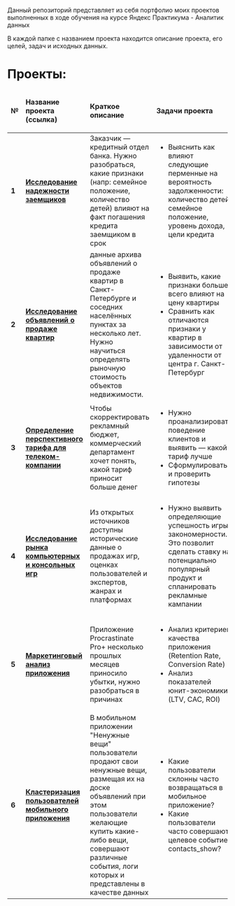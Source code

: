 <p>Данный репозиторий представляет из себя портфолио моих проектов выполненных в ходе обучения на курсе Яндекс Практикума - Аналитик данных</p>
<p>В каждой папке с названием проекта находится описание проекта, его целей, задач и исходных данных.</p>
<h1>Проекты:</h1>
<table>
	<thead>
		<tr>
		<td><b>№</b></td>
		<td><p><b>Название проекта (ссылка)</b></p></td>
		<td><p><b>Краткое описание</b></p></td>
		<td><p><b>Задачи проекта</b></p></td>
		<td><p><b>Навыки и инструменты</b></p></td>
		</tr>
	</thead>
	<tbody>
		<tr>
			<td><b>1</b></td>
			<td><a href="https://github.com/MaksimPerepeliuk/data_analyst_YP/blob/main/credit_scoring/credit_scoring.ipynb" target="_blank"><b>Исследование надежности заемщиков</b></a></td>
			<td>Заказчик — кредитный отдел банка. Нужно разобраться, какие признаки (напр: семейное положение, количество детей) влияют на факт погашения кредита заемщиком в срок</td>
			<td><ul><li>Выяснить как влияют следующие перменные на вероятность задолженности: количество детей, семейное положение, уровень дохода, цели кредита</li></ul></td>
			<td>pandas, numpy, matplotlib, pymystem</td>
		</tr>
		<tr>
			<td><b>2</b></td>
			<td>
				<a href="https://github.com/MaksimPerepeliuk/data_analyst_YP/blob/main/apartments_sales/apartments_sales.ipynb" target="_blank"><b>Исследование объявлений о продаже квартир</b></a>
			</td>
			<td>данные архива объявлений о продаже квартир в Санкт-Петербурге и соседних населённых пунктах за несколько лет. Нужно научиться определять рыночную стоимость объектов недвижимости.</td>
			<td>
				<ul>
					<li>Выявить, какие признаки больше всего влияют на цену квартиры</li>
					<li>Сравнить как отличаются признаки у квартир в зависимости от удаленности от центра г. Санкт-Петербург</li>
				</ul>
			</td>
			<td>pandas, numpy, matplotlib</td>
		</tr>
		<tr>
			<td><b>3</b></td>
			<td><a href="https://github.com/MaksimPerepeliuk/data_analyst_YP/blob/main/telecom_tariffs/telecom_tariffs.ipynb" target="_blank"><b>Определение перспективного тарифа для телеком-компании</b></a></td>
			<td>Чтобы скорректировать рекламный бюджет, коммерческий департамент хочет понять, какой тариф приносит больше денег</td>
			<td>
				<ul>
					<li>Нужно проанализировать поведение клиентов и выявить — какой тариф лучше</li>
					<li>Сформулировать и проверить гипотезы</li>
				</ul>
			</td>
			<td>pandas, numpy, matplotlib, scipy, выбор статистического критерия, проверка гипотез</td>
		</tr>
		<tr>
			<td><b>4</b></td>
			<td><a href="https://github.com/MaksimPerepeliuk/data_analyst_YP/blob/main/games_market/games_market.ipynb" target="_blank"><b>Исследование рынка компьютерных и консольных игр</b></a></td>
			<td>Из открытых источников доступны исторические данные о продажах игр, оценках пользователей и экспертов, жанрах и платформах</td>
			<td><ul><li>Нужно выявить определяющие успешность игры закономерности. Это позволит сделать ставку на потенциально популярный продукт и спланировать рекламные кампании</li></ul></td>
			<td>pandas, numpy, matplotlib, phik, выбор статистического критерия, проверка гипотез</td>
		</tr>
		<tr>
			<td><b>5</b></td>
				<td><a href="https://github.com/MaksimPerepeliuk/data_analyst_YP/blob/main/app_marketing_analysis/app_marketing_analysis.ipynb" target="_blank"><b>Маркетинговый анализ приложения</b></a></td>
				<td>Приложение Procrastinate Pro+ несколько прошлых месяцев приносило убытки, нужно разобраться в причинах</td>
				<td>
					<ul>
						<li>Анализ критериев качества приложения (Retention Rate, Conversion Rate)</li>
						<li>Анализ показателей юнит-экономики (LTV, CAC, ROI)</li>
					</ul>
				</td>
			<td>pandas, numpy, matplotlib, scipy, seaborn, когортный анализ, продуктовый анализ</td>
		</tr>
		<tr>
			<td><b>6</b></td>
				<td><a href="https://github.com/MaksimPerepeliuk/data_analyst_YP/blob/main/app_marketing_analysis/app_marketing_analysis.ipynb" target="_blank"><b>Кластеризация пользователей мобильного приложения</b></a></td>
				<td>В мобильном приложении "Ненужные вещи" пользователи продают свои ненужные вещи, размещая их на доске объявлений при этом пользователи желающие купить какие-либо вещи, совершают различные события, логи которых и представлены в качестве данных</td>
				<td>
					<ul>
						<li>Какие пользователи склонны часто возвращаться в мобильное приложение?</li>
						<li>Какие пользователи часто совершают целевое событие contacts_show?</li>
					</ul>
				</td>
			<td>pandas, numpy, matplotlib, seaborn, sklearn, когортный анализ</td>
		</tr>
	</tbody>
</table>
